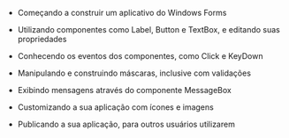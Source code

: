 - Começando a construir um aplicativo do Windows Forms

- Utilizando componentes como Label, Button e TextBox, e editando suas propriedades

- Conhecendo os eventos dos componentes, como Click e KeyDown

- Manipulando e construindo máscaras, inclusive com validações

- Exibindo mensagens através do componente MessageBox

- Customizando a sua aplicação com ícones e imagens

- Publicando a sua aplicação, para outros usuários utilizarem
